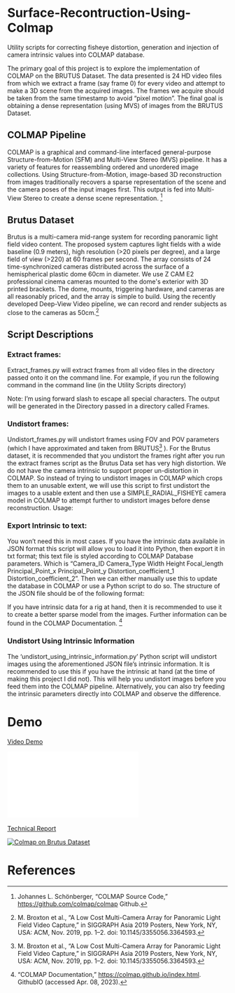 # Surface-Recontruction-Using-Colmap
Utility scripts for correcting fisheye distortion, generation and injection of camera intrinsic values into COLMAP database.

The primary goal of this project is to explore the implementation of COLMAP on the BRUTUS Dataset. The data presented is 24 HD video files from which we extract a frame (say frame 0) for every video and attempt to make a 3D scene from the acquired images. The frames we acquire should be taken from the same timestamp to avoid “pixel motion”. The final goal is obtaining a dense representation (using MVS) of images from the BRUTUS Dataset.


## COLMAP Pipeline
COLMAP is a graphical and command-line interfaced general-purpose Structure-from-Motion (SFM) and Multi-View Stereo (MVS) pipeline. It has a variety of features for reassembling ordered and unordered image collections. Using Structure-from-Motion, image-based 3D reconstruction from images traditionally recovers a sparse representation of the scene and the camera poses of the input images first. This output is fed into Multi-View Stereo to create a dense scene representation. [^1]

## Brutus Dataset
Brutus is a multi-camera mid-range system for recording panoramic light field video content. The proposed system captures light fields with a wide baseline (0.9 meters), high resolution (>20 pixels per degree), and a large field of view (>220) at 60 frames per second. The array consists of 24 time-synchronized cameras distributed across the surface of a hemispherical plastic dome 60cm in diameter. We use Z CAM E2 professional cinema cameras mounted to the dome's exterior with 3D printed brackets. The dome, mounts, triggering hardware, and cameras are all reasonably priced, and the array is simple to build. Using the recently developed Deep-View Video pipeline, we can record and render subjects as close to the cameras as 50cm.[^2]

## Script Descriptions
### Extract frames: 
Extract_frames.py will extract frames from all video files in the directory passed onto it on the command line. For example, if you run the following command in the command line (in the Utility Scripts directory)
 
Note: I’m using forward slash to escape all special characters. The output will be generated in the Directory passed in a directory called Frames.

### Undistort frames:
Undistort_frames.py will undistort frames using FOV and POV parameters (which I have approximated and taken from BRUTUS[^2] ). For the Brutus dataset, it is recommended that you undistort the frames right after you run the extract frames script as the Brutus Data set has very high distortion. We do not have the camera intrinsic to support proper un-distortion in COLMAP. So instead of trying to undistort images in COLMAP which crops them to an unusable extent, we will use this script to first undistort the images to a usable extent and then use a SIMPLE_RADIAL_FISHEYE camera model in COLMAP to attempt further to undistort images before dense reconstruction. Usage:
 
### Export Intrinsic to text:
You won’t need this in most cases. If you have the intrinsic data available in JSON format this script will allow you to load it into Python, then export it in txt format; this text file is styled according to COLMAP Database parameters. Which is “Camera_ID Camera_Type Width Height Focal_length Principal_Point_x Principal_Point_y Distortion_coefficient_1 Distortion_coefficient_2”. Then we can either manually use this to update the database in COLMAP or use a Python script to do so. The structure of the JSON file should be of the following format:
 
If you have intrinsic data for a rig at hand, then it is recommended to use it to create a better sparse model from the images. Further information can be found in the COLMAP Documentation. [^3]

### Undistort Using Intrinsic Information
The ‘undistort_using_intrinsic_information.py’ Python script will undistort images using the aforementioned JSON file’s intrinsic information. It is recommended to use this if you have the intrinsic at hand (at the time of making this project I did not). This will help you undistort images before you feed them into the COLMAP pipeline. Alternatively, you can also try feeding the intrinsic parameters directly into COLMAP and observe the difference.


# Demo
[Video Demo](https://youtu.be/o3DYzf60YBM)

![Presentation](Resources/Presentation.pdf)

[Technical Report](Resources/TechnicalReport.pdf)


[![Colmap on Brutus Dataset](https://img.youtube.com/vi/o3DYzf60YBM/0.jpg)](https://www.youtube.com/watch?v=o3DYzf60YBM)

# References
[^1]: Johannes L. Schönberger, “COLMAP Source Code,” https://github.com/colmap/colmap Github.
[^2]: M. Broxton et al., “A Low Cost Multi-Camera Array for Panoramic Light Field Video Capture,” in SIGGRAPH Asia 2019 Posters, New York, NY, USA: ACM, Nov. 2019, pp. 1–2. doi: 10.1145/3355056.3364593.
[^3]: “COLMAP Documentation,” https://colmap.github.io/index.html. GithubIO (accessed Apr. 08, 2023).